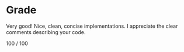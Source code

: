 # Grade
 
 Very good! Nice, clean, concise implementations. I appreciate the clear comments describing your code.
 
 100 / 100
